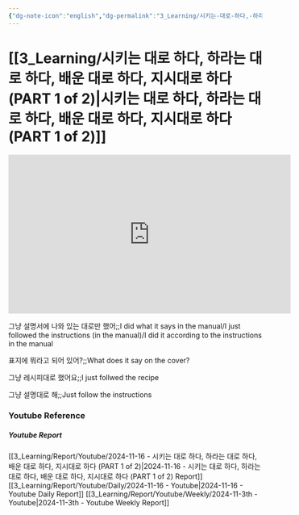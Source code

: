 ```yaml
---
{"dg-note-icon":"english","dg-permalink":"3_Learning/시키는-대로-하다,-하라는-대로-하다,-배운-대로-하다,-지시대로-하다-(PART-1-of-2)","created-date":"2024-11-16 11:24:18 am","date":"2024-11-16","type":"youtube","tags":["youtube","english","flashcards"],"aliases":null,"youtuber":"빨모쌤","channelName":"라이브 아카데미","link":"https://www.youtube.com/watch?v=TPczV0wzps4","img":"https://img.youtube.com/vi/TPczV0wzps4/0.jpg","dg-publish":true,"permalink":"/3_Learning/시키는-대로-하다,-하라는-대로-하다,-배운-대로-하다,-지시대로-하다-(PART-1-of-2)/","dgPassFrontmatter":true,"noteIcon":"english"}
---
```


# [[3_Learning/시키는 대로 하다, 하라는 대로 하다, 배운 대로 하다, 지시대로 하다 (PART 1 of 2)\|시키는 대로 하다, 하라는 대로 하다, 배운 대로 하다, 지시대로 하다 (PART 1 of 2)]]


<div class="container-root"><span></span></div><div><div class="container-root"><iframe width="560" height="315" src="https://www.youtube.com/embed/TPczV0wzps4" title="YouTube video player" frameborder="0" allow="accelerometer; autoplay; clipboard-write; encrypted-media; gyroscope; picture-in-picture; web-share" allowfullscreen=""></iframe></div></div>

그냥 설명서에 나와 있는 대로만 했어;;I did what it says in the manual/I just followed the instructions (in the manual)/I did it according to the instructions in the manual
<!--SR:!2025-01-18,12,250-->
표지에 뭐라고 되어 있어?;;What does it say on the cover?
<!--SR:!2025-02-02,54,310-->
그냥 레시피대로 했어요;;I just follwed the recipe
<!--SR:!2025-02-09,60,310-->
그냥 설명대로 해;;Just follow the instructions
<!--SR:!2025-01-31,26,274-->












### Youtube Reference
##### Youtube Report
[[3_Learning/Report/Youtube/2024-11-16 - 시키는 대로 하다, 하라는 대로 하다, 배운 대로 하다, 지시대로 하다 (PART 1 of 2)\|2024-11-16 - 시키는 대로 하다, 하라는 대로 하다, 배운 대로 하다, 지시대로 하다 (PART 1 of 2) Report]]
[[3_Learning/Report/Youtube/Daily/2024-11-16 - Youtube\|2024-11-16 - Youtube Daily Report]]
[[3_Learning/Report/Youtube/Weekly/2024-11-3th - Youtube\|2024-11-3th - Youtube Weekly Report]]

